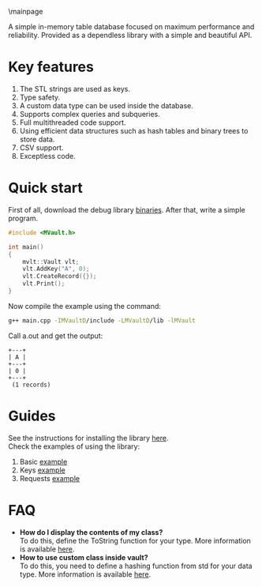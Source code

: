 \mainpage

A simple in-memory table database focused on maximum performance and reliability.
Provided as a dependless library with a simple and beautiful API.

# Key features
1. The STL strings are used as keys.
2. Type safety.
3. A custom data type can be used inside the database.
4. Supports complex queries and subqueries.
5. Full multithreaded code support.
6. Using efficient data structures such as hash tables and binary trees to store data.
7. CSV support.
8. Exceptless code.

# Quick start

First of all, download the debug library [binaries](https://github.com/mrognor/MVault/releases).
After that, write a simple program.

```c++
#include <MVault.h>

int main()
{
    mvlt::Vault vlt;
    vlt.AddKey("A", 0);
    vlt.CreateRecord({});
    vlt.Print();
}
```

Now compile the example using the command:

```bash
g++ main.cpp -IMVaultD/include -LMVaultD/lib -lMVault
```

Call a.out and get the output:

```
+---+
| A |
+---+
| 0 |
+---+
 (1 records)
```

# Guides
See the instructions for installing the library [here](InstallationGuide.md).  
Check the examples of using the library:
1. Basic [example](BasicExample.md)
2. Keys [example](KeysExample.md)
3. Requests [example](RequestsExample.md)

# FAQ
* **How do I display the contents of my class?**  
To do this, define the ToString function for your type. More information is available [here](group___to_string.html).
* **How to use custom class inside vault?**  
To do this, you need to define a hashing function from std for your data type. More information is available [here](CustomTypeFAQ.md).